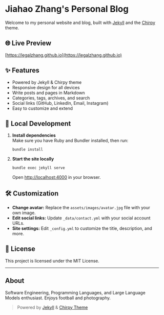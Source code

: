 # Jiahao Zhang's Personal Blog

Welcome to my personal website and blog, built with [Jekyll](https://jekyllrb.com/) and the [Chirpy](https://github.com/cotes2020/jekyll-theme-chirpy) theme.

## 🌐 Live Preview

[https://legalzhang.github.io](https://legalzhang.github.io)

## ✨ Features

- Powered by Jekyll & Chirpy theme
- Responsive design for all devices
- Write posts and pages in Markdown
- Categories, tags, archives, and search
- Social links (GitHub, LinkedIn, Email, Instagram)
- Easy to customize and extend

## 🚀 Local Development

1. **Install dependencies**  
   Make sure you have Ruby and Bundler installed, then run:
   ```sh
   bundle install
   ```

2. **Start the site locally**
   ```sh
   bundle exec jekyll serve
   ```
   Open [http://localhost:4000](http://localhost:4000) in your browser.

## 🛠️ Customization

- **Change avatar:** Replace the `assets/images/avatar.jpg` file with your own image.
- **Edit social links:** Update `_data/contact.yml` with your social account URLs.
- **Site settings:** Edit `_config.yml` to customize the title, description, and more.

## 📄 License

This project is licensed under the MIT License.

---

## About

Software Engineering, Programming Languages, and Large Language Models enthusiast. Enjoys football and photography.

> Powered by [Jekyll](https://jekyllrb.com/) & [Chirpy Theme](https://github.com/cotes2020/jekyll-theme-chirpy)
